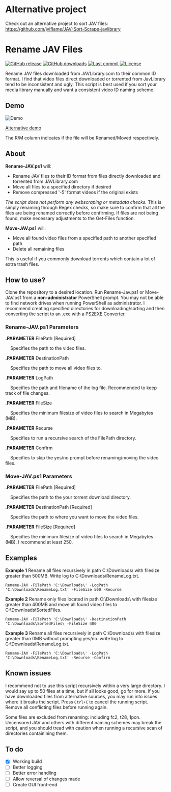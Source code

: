 # Alternative project
Check out an alternative project to sort JAV files: https://github.com/jvlflame/JAV-Sort-Scrape-javlibrary

# Rename JAV Files
[![GitHub release](https://img.shields.io/github/release/jvlflame/Rename-JAV-files-javlibrary.svg?label=release)](https://github.com/jvlflame/Rename-JAV-files-javlibrary/releases/)
[![GitHub downloads](https://img.shields.io/github/downloads/jvlflame/Rename-JAV-files-javlibrary/total.svg?style=popout)](#)
[![Last commit](https://img.shields.io/github/last-commit/jvlflame/Rename-JAV-files-javlibrary.svg?style=popout)](https://github.com/jvlflame/Rename-JAV-files-javlibrary/commits/master)
[![License](https://img.shields.io/github/license/jvlflame/Rename-JAV-files-javlibrary.svg?style=popout)](https://github.com/jvlflame/Rename-JAV-files-javlibrary/blob/master/LICENSE)

Rename JAV files downloaded from JAVLibrary.com to their common ID format. I find that video files direct downloaded or torrented from JavLibrary tend to be inconsistent and ugly. This script is best used if you sort your media library manually and want a consistent video ID naming scheme.

## Demo
![Demo](https://raw.githubusercontent.com/jvlflame/Rename-JAV-files-javlibrary/master/demo-exe.gif)

[Alternative demo](https://raw.githubusercontent.com/jvlflame/Rename-JAV-files-javlibrary/master/demo.gif)

The R/M column indicates if the file will be Renamed/Moved respectively.

## About
**Rename-JAV.ps1** will:

* Rename JAV files to their ID format from files directly downloaded and torrented from JAVLibrary.com
* Move all files to a specified directory if desired
* Remove compressed '-5' format videos if the original exists

*The script does not perform any webscraping or metadata checks.* This is simply renaming through Regex checks, so make sure to confirm that all the files are being renamed correctly before confirming. If files are not being found, make necessary adjustments to the Get-Files function.

**Move-JAV.ps1** will:

* Move all found video files from a specified path to another specified path
* Delete all remaining files

This is useful if you commonly download torrents which contain a lot of extra trash files.

## How to use?
Clone the repository to a desired location. Run Rename-Jav.ps1 or Move-JAV.ps1 from a **non-administrator** PowerShell prompt. You may not be able to find network drives when running PowerShell as administrator. I recommend creating specified directories for downloading/sorting and then converting the script to an .exe with a [PS2EXE Converter](https://gallery.technet.microsoft.com/scriptcenter/PS2EXE-GUI-Convert-e7cb69d5).

### Rename-JAV.ps1 Parameters
**.PARAMETER** FilePath [Required]

&nbsp;&nbsp;&nbsp;&nbsp;Specifies the path to the video files.

**.PARAMETER** DestinationPath

&nbsp;&nbsp;&nbsp;&nbsp;Specifies the path to move all video files to.

**.PARAMETER** LogPath

&nbsp;&nbsp;&nbsp;&nbsp;Specifies the path and filename of the log file. Recommended to keep track of file changes.

**.PARAMETER** FileSize

&nbsp;&nbsp;&nbsp;&nbsp;Specifies the minimum filesize of video files to search in Megabytes (MB).

**.PARAMETER** Recurse

&nbsp;&nbsp;&nbsp;&nbsp;Specifies to run a recursive search of the FilePath directory.

**.PARAMETER** Confirm

&nbsp;&nbsp;&nbsp;&nbsp;Specifies to skip the yes/no prompt before renaming/moving the video files.

### Move-JAV.ps1 Parameters
**.PARAMETER** FilePath [Required]

&nbsp;&nbsp;&nbsp;&nbsp;Specifies the path to the your torrent download directory.

**.PARAMETER** DestinationPath [Required]

&nbsp;&nbsp;&nbsp;&nbsp;Specifies the path to where you want to move the video files.

**.PARAMETER** FileSize [Required]

&nbsp;&nbsp;&nbsp;&nbsp;Specifies the minimum filesize of video files to search in Megabytes (MB). I recommend at least 250.

## Examples
**Example 1** Rename all files recursively in path C:\Downloads\ with filesize greater than 500MB. Write log to C:\Downloads\RenameLog.txt.
```
Rename-JAV -FilePath 'C:\Downloads\' -LogPath 'C:\Downloads\RenameLog.txt' -FileSize 500 -Recurse
```
**Example 2** Rename only files located in path C:\Downloads\ with filesize greater than 400MB and move all found video files to C:\Downloads\SortedFiles\.
```
Rename-JAV -FilePath 'C:\Downloads\' -DestinationPath 'C:\Downloads\SortedFiles\ -FileSize 400
```

**Example 3** Rename all files recursively in path C:\Downloads\ with filesize greater than 0MB without prompting yes/no. write log to C:\Downloads\RenameLog.txt.
```
Rename-JAV -FilePath 'C:\Downloads\' -LogPath 'C:\Downloads\RenameLog.txt' -Recurse -Confirm
```

## Known issues
I recommend not to use this script recursively within a very large directory. I would say up to 50 files at a time, but if all looks good, go for more. If you have downloaded files from alternative sources, you may run into issues where it breaks the script. Press `Ctrl+C` to cancel the running script. Remove all conflicting files before running again.

Some files are excluded from renaming: including fc2, t28, 1pon. Uncensored JAV and others with different naming schemes may break the script, and you should tread with caution when running a recursive scan of directories containining them.

## To do
- [x] Working build
- [ ] Better logging
- [ ] Better error handling
- [ ] Allow reversal of changes made
- [ ] Create GUI front-end
